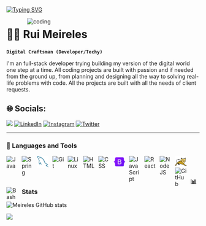 <p align="center">
 
<a href="https://git.io/typing-svg"><img src="https://readme-typing-svg.demolab.com?font=Fira+Code&weight=600&size=26&duration=4000&pause=900&color=4912A7DC&vCenter=true&width=435&lines=Full+Stack+Developer+;web+and+app+Developer+;always++learning+new+things!" alt="Typing SVG" align ="center"/></a>

</p>
<img align="right" alt="coding" width="450" src="https://user-images.githubusercontent.com/23195856/204133907-d342146d-9cab-4c01-9948-1ae85e02999c.gif">





# 🏄‍♂️ Rui Meireles

**`Digital Craftsman (Developer/Techy)`**

I'm an full-stack developer trying building my version of the digital world one step at a time. All coding projects are built with passion and if needed from the ground up, from planning and designing all the way to solving real-life problems with code. All the projects are built with all the needs of client requests.

## 🌐 Socials:
<a href = "mailto:rmeireles04@gmail.com"><img src="https://img.shields.io/badge/Gmail-%23333.svg?&logo=gmail&logoColor=white" target="_blank"></a>
[![LinkedIn](https://img.shields.io/badge/LinkedIn-%230077B5.svg?logo=linkedin&logoColor=white)](https://linkedin.com/in/ruimeireles04)
[![Instagram](https://img.shields.io/badge/Instagram-%23E4405F.svg?logo=Instagram&logoColor=white)](https://instagram.com/rmeireles04) [![Twitter](https://img.shields.io/badge/Twitter-%231DA1F2.svg?logo=Twitter&logoColor=white)](https://twitter.com/rmeireles04)


---

### 🧰 Languages and Tools

<img align="left" alt="Java" width="30px" style="padding-right:10px;" src="https://cdn.jsdelivr.net/gh/devicons/devicon/icons/java/java-original.svg"/>
<img align="left" alt="Spring" width="30px" style="padding-right:10px;" src="https://cdn.jsdelivr.net/gh/devicons/devicon/icons/spring/spring-original.svg" />
<img align="left" alt="mySQL" width="30px" style="padding-right:10px;" src="https://raw.githubusercontent.com/devicons/devicon/master/icons/mysql/mysql-original.svg" />
<img align="left" alt="Git" width="30px" style="padding-right:10px;" src="https://cdn.jsdelivr.net/gh/devicons/devicon/icons/git/git-original.svg" />
<img align="left" alt="Linux" width="30px" style="padding-right:10px;" src="https://cdn.jsdelivr.net/gh/devicons/devicon/icons/linux/linux-original.svg" />
<img align="left" alt="HTML" width="30px" style="padding-right:10px;" src="https://cdn.jsdelivr.net/gh/devicons/devicon/icons/html5/html5-plain.svg" />
<img align="left" alt="CSS" width="30px" style="padding-right:10px;" src="https://cdn.jsdelivr.net/gh/devicons/devicon/icons/css3/css3-plain.svg" />
<img align="left" alt="Bootstrap" width="30px" style="padding-right:10px;" src="https://raw.githubusercontent.com/devicons/devicon/master/icons/bootstrap/bootstrap-original.svg" />
<img align="left" alt="JavaScript" width="30px" style="padding-right:10px;" src="https://cdn.jsdelivr.net/gh/devicons/devicon/icons/javascript/javascript-plain.svg" />
<img align="left" alt="React" width="30px" style="padding-right:10px;" src="https://cdn.jsdelivr.net/gh/devicons/devicon/icons/react/react-original.svg" />
<img align="left" alt="NodeJS" width="30px" style="padding-right:10px;" src="https://cdn.jsdelivr.net/gh/devicons/devicon/icons/nodejs/nodejs-original.svg" />
<!-- <img align="left" alt="Python" width="30px" style="padding-right:10px;" src="https://cdn.jsdelivr.net/gh/devicons/devicon/icons/python/python-plain.svg" /> -->
<img align="left" alt="Tomcat" width="30px" style="padding-right:10px;" src="https://raw.githubusercontent.com/devicons/devicon/master/icons/tomcat/tomcat-original.svg" />
<img align="left" alt="GitHub" width="30px" style="padding-right:10px;" src="https://cdn.jsdelivr.net/gh/devicons/devicon/icons/github/github-original.svg" />
<!-- <img align="left" alt="Gradle" width="30px" style="padding-right:10px;" src="https://cdn.jsdelivr.net/gh/devicons/devicon/icons/gradle/gradle-plain.svg" /> -->
<img align="left" alt="Bash" width="30px" style="padding-right:10px;" src="https://cdn.jsdelivr.net/gh/devicons/devicon/icons/bash/bash-original.svg" />
<br />

#

### 📊 Stats



![Meireles GitHub stats](https://github-readme-stats.vercel.app/api?username=rmeireles04&show_icons=true&theme=gruvbox)


[![](https://visitcount.itsvg.in/api?id=rmeireles04&icon=0&color=0)](https://visitcount.itsvg.in)


<!-- ![GitHub Streak](https://streak-stats.demolab.com?user=ForrestKnight&theme=gruvbox&border_radius=4.5) -->

#



